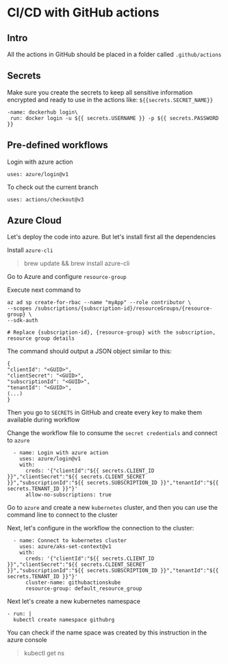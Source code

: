 # CI/CD with GitHub actions

## Intro
All the actions in GitHub should be placed in a folder called `.github/actions`

## Secrets
Make sure you create the secrets to keep all sensitive information encrypted and ready to use in the actions like:
`${{secrets.SECRET_NAME}}`

    -name: dockerhub login\
     run: docker login -u ${{ secrets.USERNAME }} -p ${{ secrets.PASSWORD }}

## Pre-defined workflows

Login with azure action

    uses: azure/login@v1

To check out the current branch

    uses: actions/checkout@v3


## Azure Cloud
Let's deploy the code into azure. But let's install first all the dependencies

Install `azure-cli`

> brew update && brew install azure-cli

Go to Azure and configure `resource-group`

Execute next command to 

    az ad sp create-for-rbac --name "myApp" --role contributor \
    --scopes /subscriptions/{subscription-id}/resourceGroups/{resource-group} \
    --sdk-auth
    
    # Replace {subscription-id}, {resource-group} with the subscription, resource group details
    
The command should output a JSON object similar to this:
    
    {
    "clientId": "<GUID>",
    "clientSecret": "<GUID>",
    "subscriptionId": "<GUID>",
    "tenantId": "<GUID>",
    (...)
    }
  
Then you go to `SECRETS` in GitHub and create every key to make them available during workflow

Change the workflow file to consume the `secret credentials` and connect to `azure`

      - name: Login with azure action
        uses: azure/login@v1
        with:
          creds: '{"clientId":"${{ secrets.CLIENT_ID }}","clientSecret":"${{ secrets.CLIENT_SECRET }}","subscriptionId":"${{ secrets.SUBSCRIPTION_ID }}","tenantId":"${{ secrets.TENANT_ID }}"}'
          allow-no-subscriptions: true

Go to `azure` and create a new `kubernetes` cluster, and then you can use the command line to connect to the cluster

Next, let's configure in the workflow the connection to the cluster:

      - name: Connect to kubernetes cluster
        uses: azure/aks-set-context@v1
        with:
          creds: '{"clientId":"${{ secrets.CLIENT_ID }}","clientSecret":"${{ secrets.CLIENT_SECRET }}","subscriptionId":"${{ secrets.SUBSCRIPTION_ID }}","tenantId":"${{ secrets.TENANT_ID }}"}'
          cluster-name: githubactionskube
          resource-group: default_resource_group

Next let's create a new kubernetes namespace 

    - run: |
      kubectl create namespace githubrg

You can check if the name space was created by this instruction in the azure console

> kubectl get ns


